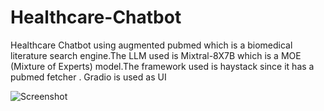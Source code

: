 # Healthcare-Chatbot
Healthcare Chatbot using augmented pubmed which is a biomedical literature search engine.The LLM used is Mixtral-8X7B which is a MOE (Mixture of Experts) model.The framework used is haystack since it has a pubmed fetcher . Gradio is used as UI

![Screenshot](https://i.ibb.co/GMbx4Dw/LLM-Augmented-Q-A-over-Pub-Med-Search-Engine.png)

